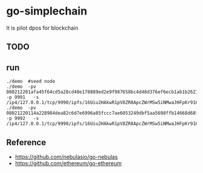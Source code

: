 # go-simplechain
It is pilot dpos for blockchain

## TODO

## run
```
./demo  #seed node
./demo  -pv 080212201afa45f64cd5a28cd40e178889ed2e9f987658bc4d48d376ef6ecb1ab1b26211 -p 9991   -s /ip4/127.0.0.1/tcp/9990/ipfs/16Uiu2HAkwR1pV8ZR8ApcZWrMSw5iNMwaJHFpKr91H9a1a65WGehk
./demo  -pv 08021220114a228984dea82c6d7e6996a85fccc7ae6053249dbf5aa5698ffb14668d68f4 -p 9992   -s /ip4/127.0.0.1/tcp/9990/ipfs/16Uiu2HAkwR1pV8ZR8ApcZWrMSw5iNMwaJHFpKr91H9a1a65WGehk
```

## Reference
* https://github.com/nebulasio/go-nebulas 
* https://github.com/ethereum/go-ethereum